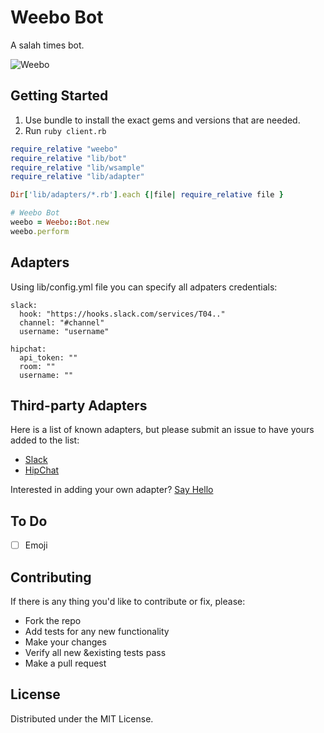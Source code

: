 # Weebo Bot

A salah times bot.

![Weebo](http://vignette2.wikia.nocookie.net/jadensadventures/images/9/9a/FlubberWeebo.jpg)


## Getting Started

1. Use bundle to install the exact gems and versions that are needed. 
2. Run ``` ruby client.rb ```
``` ruby
require_relative "weebo"
require_relative "lib/bot"
require_relative "lib/wsample"
require_relative "lib/adapter"

Dir['lib/adapters/*.rb'].each {|file| require_relative file }

# Weebo Bot
weebo = Weebo::Bot.new
weebo.perform
```

## Adapters
Using lib/config.yml file you can specify all adpaters credentials:
```
slack:
  hook: "https://hooks.slack.com/services/T04.."
  channel: "#channel"
  username: "username"

hipchat:
  api_token: ""
  room: ""
  username: ""
```
## Third-party Adapters

Here is a list of known adapters, but please submit an issue to have yours added to the list:

* [Slack](https://slack.com)
* [HipChat](https://www.hipchat.com)

Interested in adding your own adapter? [Say Hello](mailto:korab@mozaix.net)

## To Do
- [ ] Emoji

## Contributing

If there is any thing you'd like to contribute or fix, please:

- Fork the repo
- Add tests for any new functionality
- Make your changes
- Verify all new &existing tests pass
- Make a pull request


## License

Distributed under the MIT License.

